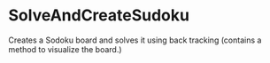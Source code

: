 # SolveAndCreateSudoku
Creates a Sodoku board and solves it using back tracking (contains a method to visualize the board.) 
